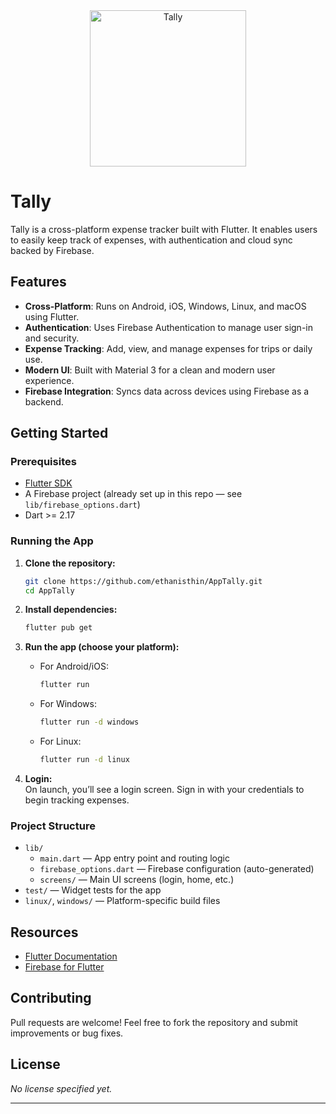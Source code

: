 <div align="center">
  <img src="https://github.com/user-attachments/assets/82dba2ee-d68c-452b-b408-a8871ae9ae8d" alt="Tally" height = "250" width="250">
</div>

# Tally

Tally is a cross-platform expense tracker built with Flutter. It enables users to easily keep track of expenses, with authentication and cloud sync backed by Firebase.

## Features

- **Cross-Platform**: Runs on Android, iOS, Windows, Linux, and macOS using Flutter.
- **Authentication**: Uses Firebase Authentication to manage user sign-in and security.
- **Expense Tracking**: Add, view, and manage expenses for trips or daily use.
- **Modern UI**: Built with Material 3 for a clean and modern user experience.
- **Firebase Integration**: Syncs data across devices using Firebase as a backend.

## Getting Started

### Prerequisites

- [Flutter SDK](https://docs.flutter.dev/get-started/install)
- A Firebase project (already set up in this repo — see `lib/firebase_options.dart`)
- Dart >= 2.17

### Running the App

1. **Clone the repository:**
   ```bash
   git clone https://github.com/ethanisthin/AppTally.git
   cd AppTally
   ```

2. **Install dependencies:**
   ```bash
   flutter pub get
   ```

3. **Run the app (choose your platform):**
   - For Android/iOS:  
     ```bash
     flutter run
     ```
   - For Windows:  
     ```bash
     flutter run -d windows
     ```
   - For Linux:  
     ```bash
     flutter run -d linux
     ```

4. **Login:**  
   On launch, you’ll see a login screen. Sign in with your credentials to begin tracking expenses.

### Project Structure

- `lib/`
  - `main.dart` — App entry point and routing logic
  - `firebase_options.dart` — Firebase configuration (auto-generated)
  - `screens/` — Main UI screens (login, home, etc.)
- `test/` — Widget tests for the app
- `linux/`, `windows/` — Platform-specific build files

## Resources

- [Flutter Documentation](https://docs.flutter.dev/)
- [Firebase for Flutter](https://firebase.flutter.dev/docs/overview/)

## Contributing

Pull requests are welcome! Feel free to fork the repository and submit improvements or bug fixes.

## License

*No license specified yet.*

---

